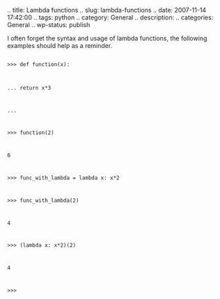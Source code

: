 .. title: Lambda functions
.. slug: lambda-functions
.. date: 2007-11-14 17:42:00
.. tags: python
.. category: General
.. description: 
.. categories: General
.. wp-status: publish

<html><body><p>I often forget the syntax and usage of lambda functions, the following examples should help as a reminder.



<code>

&gt;&gt;&gt; def function(x):

...     return x*3

... 

&gt;&gt;&gt; function(2)

6

&gt;&gt;&gt; func_with_lambda = lambda x: x*2

&gt;&gt;&gt; func_with_lambda(2)

4

&gt;&gt;&gt; (lambda x: x*2)(2)

4

&gt;&gt;&gt; 



</code></p></body></html>
